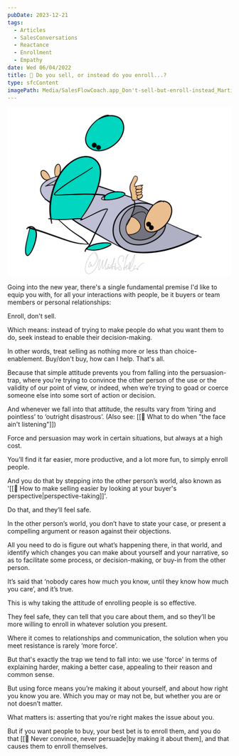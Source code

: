 ```yaml
---
pubDate: 2023-12-21
tags:
  - Articles
  - SalesConversations
  - Reactance
  - Enrollment
  - Empathy
date: Wed 06/04/2022
title: 📄 Do you sell, or instead do you enroll...?
type: sfcContent
imagePath: Media/SalesFlowCoach.app_Don't-sell-but-enroll-instead_MartinStellar.png
---
```


![](Media/SalesFlowCoach.app_Don't-sell-but-enroll-instead_MartinStellar.png)

Going into the new year, there's a single fundamental premise I'd like to equip you with, for all your interactions with people, be it buyers or team members or personal relationships:

Enroll, don't sell.

Which means: instead of trying to make people do what you want them to do, seek instead to enable their decision-making.

In other words, treat selling as nothing more or less than choice-enablement. Buy/don't buy, how can I help. That's all.

Because that simple attitude prevents you from falling into the persuasion-trap, where you're trying to convince the other person of the use or the validity of our point of view, or indeed, when we’re trying to goad or coerce someone else into some sort of action or decision.

And whenever we fall into that attitude, the results vary from ‘tiring and pointless’ to ‘outright disastrous’. (Also see: [[📄 What to do when "the face ain't listening"]])

Force and persuasion may work in certain situations, but always at a high cost.

You’ll find it far easier, more productive, and a lot more fun, to simply enroll people.

And you do that by stepping into the other person’s world, also known as '[[📄 How to make selling easier by looking at your buyer's perspective|perspective-taking]]'.

Do that, and they’ll feel safe.

In the other person’s world, you don’t have to state your case, or present a compelling argument or reason against their objections.

All you need to do is figure out what’s happening there, in that world, and identify which changes you can make about yourself and your narrative, so as to facilitate some process, or decision-making, or buy-in from the other person.

It’s said that ‘nobody cares how much you know, until they know how much you care’, and it’s true.

This is why taking the attitude of enrolling people is so effective.

They feel safe, they can tell that you care about them, and so they’ll be more willing to enroll in whatever solution you present.

Where it comes to relationships and communication, the solution when you meet resistance is rarely ‘more force’.

But that's exactly the trap we tend to fall into: we use 'force' in terms of explaining harder, making a better case, appealing to their reason and common sense.

But using force means you’re making it about yourself, and about how right you know you are. Which you may or may not be, but whether you are or not doesn’t matter.

What matters is: asserting that you’re right makes the issue about you.

But if you want people to buy, your best bet is to enroll them, and you do that [[📄 Never convince, never persuade|by making it about them], and that causes them to enroll themselves.

